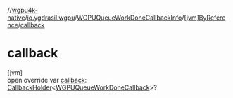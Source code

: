 //[wgpu4k-native](../../../../index.md)/[io.ygdrasil.wgpu](../../index.md)/[WGPUQueueWorkDoneCallbackInfo](../index.md)/[[jvm]ByReference](index.md)/[callback](callback.md)

# callback

[jvm]\
open override var [callback](callback.md): [CallbackHolder](../../../ffi/-callback-holder/index.md)&lt;[WGPUQueueWorkDoneCallback](../../-w-g-p-u-queue-work-done-callback/index.md)&gt;?